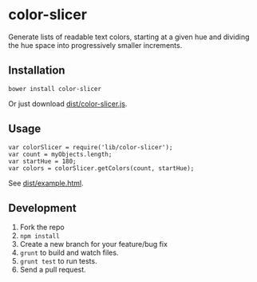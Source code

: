 color-slicer
=======

Generate lists of readable text colors, starting at a given hue and
dividing the hue space into progressively smaller increments.

Installation
------------

`bower install color-slicer`

Or just download [dist/color-slicer.js](dist/color-slicer.js).

Usage
-----

```
var colorSlicer = require('lib/color-slicer');
var count = myObjects.length;
var startHue = 180;
var colors = colorSlicer.getColors(count, startHue);
```

See [dist/example.html](dist/example.html).

Development
-----------

1. Fork the repo
2. `npm install`
3. Create a new branch for your feature/bug fix
4. `grunt` to build and watch files.
5. `grunt test` to run tests.
6. Send a pull request.

